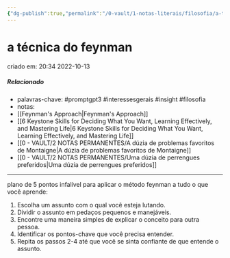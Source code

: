 ```yaml
---
{"dg-publish":true,"permalink":"/0-vault/1-notas-literais/filosofia/a-tecnica-do-feynman/","tags":["promptgpt3","interessesgerais","insight","filosofia"],"dgHomeLink":true,"dgShowLocalGraph":true,"dgShowFileTree":true,"dgEnableSearch":true,"noteIcon":""}
---
```


# a técnica do feynman
criado em: 20:34 2022-10-13

##### Relacionado
- palavras-chave: #promptgpt3 #interessesgerais #insight #filosofia  
- notas: 
- [[Feynman's Approach\|Feynman's Approach]]
- [[6 Keystone Skills for Deciding What You Want, Learning Effectively, and Mastering Life\|6 Keystone Skills for Deciding What You Want, Learning Effectively, and Mastering Life]]
- [[0 - VAULT/2 NOTAS PERMANENTES/A dúzia de problemas favoritos de Montaigne\|A dúzia de problemas favoritos de Montaigne]]
- [[0 - VAULT/2 NOTAS PERMANENTES/Uma dúzia de perrengues preferidos\|Uma dúzia de perrengues preferidos]]

---

plano de 5 pontos infalível para aplicar o método feynman a tudo o que você aprende:

1. Escolha um assunto com o qual você esteja lutando.
2. Dividir o assunto em pedaços pequenos e manejáveis.
3. Encontre uma maneira simples de explicar o conceito para outra pessoa.
4. Identificar os pontos-chave que você precisa entender.
5. Repita os passos 2-4 até que você se sinta confiante de que entende o assunto.
